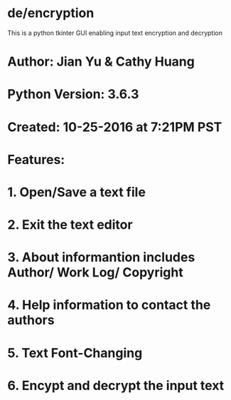 # de/encryption
This is a python tkinter GUI enabling input text encryption and decryption

# Author: Jian Yu & Cathy Huang
# Python Version: 3.6.3
# Created: 10-25-2016 at 7:21PM PST
# Features:
# 1. Open/Save a text file
# 2. Exit the text editor
# 3. About informantion includes Author/ Work Log/ Copyright
# 4. Help information to contact the authors
# 5. Text Font-Changing
# 6. Encypt and decrypt the input text 
